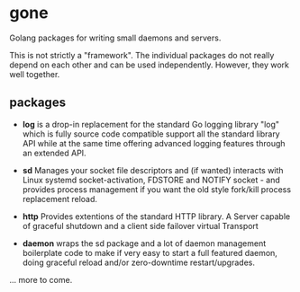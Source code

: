 # gone
Golang packages for writing small daemons and servers.

This is not strictly a "framework". The individual packages do not really depend on each other and can be used independently. However, they work well together.

## packages

* **log** is a drop-in replacement for the standard Go logging library "log" which is fully source code compatible support all the standard library API while at the same time offering advanced logging features through an extended API.

* **sd** Manages your socket file descriptors and (if wanted) interacts with Linux systemd socket-activation, FDSTORE and NOTIFY socket - and provides process management if you want the old style fork/kill process replacement reload.

* **http** Provides extentions of the standard HTTP library. A Server capable of graceful shutdown and a client side failover virtual Transport

* **daemon** wraps the sd package and a lot of daemon management boilerplate code to make if very easy to start a full featured daemon, doing graceful reload and/or zero-downtime restart/upgrades.

... more to come.


